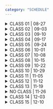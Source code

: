 ```yaml
---
category: "SCHEDULE"
---
```



<details>
<summary>
CLASS 01 | 08-27
</summary>

<div class = "class-schedule-details">

#### During Class
- Introductions
- Course Overview
- Objects & Non-Objects Overview Lecture
- Overview of Tools for Semester Work

#### Before Next Class
- Start an [are.na](https://www.are.na/) account
  - This is where you will keep your sketchbook for the course
  - Create a Channel called 'Objects and Non'
  - Connect your Channel to the [Class Channel](https://www.are.na/stalgia-grigg/objects-non)

- Listen to [Graham Harman's Lecture: Object and the Arts](https://www.youtube.com/watch?v=QJ0GR9bf00g)
- Read [The Nadir of Ooo: From Graham Harman's Tool-Being to Timothy Morton;s Realist Magic: Objects, Ontology, Causality](https://www.meineigenheim.org/ccny/diap/B2050_old/materials/ooo/nadir_of_ooo_brown.pdf)
- Bring an object to the next class that **decenters you**
  - You can 'bring' the object in the form of documentation, evidence, or you can have the physical object with you during class


</div>

</details>

<details>
<summary>
CLASS 02 | 09-03
</summary>

<div class = "class-schedule-details">

#### During Class
- Reading Discussion
- Object Discussion
- Artist Lecture (Connect v. Disconnected)

#### Before Next Class
- Read [Tim Morton's Introduction to "Realist Magic: Objects, Ontology, Causality"](https://www.meineigenheim.org/ccny/diap/B2050_old/materials/ooo/realist-magic-objects-ontology-causality.pdf)
- Read [Chapter 1: Irreductions of Prince of Networks by Graham Harmon](http://www.re-press.org/book-files/OA_Version_780980544060_Prince_of_Networks.pdf)
- Document 5 relationships between objects that communicate a new meaning through their relationship.
  - These can be photographs, drawings, whatever is generative for you
  - These can be constructed or discovered
  - Start a new are.na channel named "Constructed or Non" that is connected to your "Objects & Non" Channel
  - Add your 5 documents to the channel
  - Bonus points if these object-relationship-configurations relate to your practice in a way that you can express (not actual bonus points, just a good goal)

</div>

</details>

<details>
<summary>
CLASS 03 | 09-10
</summary>

<div class = "class-schedule-details">

#### During Class
- View and Discuss 'Constructed or Non' homework
- Discuss Readings
- Artist Lecture (Object v. Non-Object)

#### Before Next Class

- Watch [On Touching: The Alterity Within by Karan Barad](https://youtu.be/u7LvXswjEBY?t=190) - you can skip the Q+A
- Read [The Question Concerning Technology by Martin Heidegger](https://simondon.ocular-witness.com/wp-content/uploads/2008/05/question_concerning_technology.pdf)
- (Optional) Read [Is Heidegger Contaminated by Nazism by Joshua Rothman](https://www.newyorker.com/books/page-turner/is-heidegger-contaminated-by-nazism)
- Install Autodesk Recap Pro (professional-grade photogrammetry software)
  - [Free with Education License](https://www.autodesk.com/education/edu-software/overview?sorting=featured&page=1)
  - NOTE: Do this early because you may need to upload a photo of your student ID for confirmation
- Bring something malleable to class, something without finalized form, something that can be manipulated by your hands
  - Examples: clay, playdoh, dough, slime, mud, peanut butter, etc (note these examples are straightforward, feel free to surprise us)



</div>

</details>

<details>
<summary>
CLASS 04 | 09-17
</summary>

<div class = "class-schedule-details">

#### During Class
- Mutability Discussion
- Photogrammetry Workshop
- Artist Lecture (Mutable V. Immutable)


#### Before Next Class
- Develop an idea for an artwork that engages with 1 of the following binaries:
  - Subject v. Object
  - Material v. Immaterial
  - Mutable v. Immutable
  - Connected v. Disconnected
  - Object v. Non-Object
- This artwork can be based on prior work, it can also be an adaptation of an ongoing project
- The project should be scoped so that it can be completed for critique in 1 month
- Prepare a 10-slide proposal presentation for your artwork
- Your presentation should include information on both the conceptual intentions and practical considerations for the project
- Bring your proposal to next class, you will screenshare and present your idea, we will offer feedback

</div>

</details>

<details>
<summary>
CLASS 05 | 09-24
</summary>

<div class = "class-schedule-details">

#### During Class
- View your proposals and share feedback with one another

#### Before Next Class
- Read [the Introduction to 'On the Existence of Digital Objects' by Yuk Hui](https://sgp1.digitaloceanspaces.com/proletarian-library/My-library/Yuk%20Hui/On%20the%20Existence%20of%20Digital%20Objects%20%28Electronic%20Mediations%29%20%28455%29/On%20the%20Existence%20of%20Digital%20Objects%20%28Elect%20-%20Yuk%20Hui.pdf)
- Read [Form and Relation: Materialism on an Uncanny Stage by Yuk Hui](http://digitalmilieu.net/documents/Hui_form%20and%20relation.pdf)

- Document 5 'digital objects'
  - Documentation can be photographs, drawings, whatever is expressive
  - Start a new are.na channel named "Digital Objects" that is connected to your "Objects & Non" Channel
  - Add your 5 documents to the channel
  - Bonus points if these object-relationship-configurations in a way that you can express (not actual bonus points, just a good goal)


</div>

</details>

<details>
<summary>
CLASS 06 | 10-01
</summary>

<div class = "class-schedule-details">

#### During Class
- Reading Discussion
- Lecture (Material v. Immaterial)

#### Before Next Class
- Read [The Alien Aesthetic of Speculative Realism ... by Roberto Simanowski](http://static1.1.sqspcdn.com/static/f/1181229/24797460/1398712596077/13_Simanowski_the_alien_aesthetics_of_speculative_realism_or_how_interpretation_lost_the_battle_to_materiality_and_how_comfortable_this_is_to_humans.pdf?token=PlkfZBfO9twqmzj1OwmfYVqIE2I%3D)
- Prepare work-in-progress documentation or anything useful for 1-on-1 studio visits
- Create a 'Project 1' channel and connect it to your 'Objects and Non' channel
  - Add 10 reference blocks to this new channel
  - These reference blocks can be sketches, found images, notes, anything that shows your active thinking

</div>

</details>

<details>
<summary>
CLASS 07 | 10-08
</summary>

<div class = "class-schedule-details">

#### During Class
- 1-on-1 studio visits

#### Before Next Class
- Read [Black Mysticism by Calvin Warren](https://unbag.net/end/black-mysticism)
- Read A Poetics of the Undercommons by Fred Moten

</div>

</details>

<details>
<summary>
CLASS 08 | 10-15
</summary>

<div class = "class-schedule-details">

#### During Class
- Reading Discussion
- Brief 1-on-1 Meetings

#### Before Next Class
- Finish Project 1 for Critique

</div>

</details>

<details>
<summary>
CLASS 09 | 10-22
</summary>

<div class = "class-schedule-details">

#### During Class
- Critique

#### Before Next Class
- Read Strange Weather: Indigenous Materialisms, New Materialism, and Colonialism by Alison Ravenscroft
- Read Excerpt from Vibrant Matter by Jane Bennet
- Read Animacies: Biopolitics, Racial Mattering, and Queer Affect by Mel Chin
- Read 3D Additivist Manifesto

</div>

</details>

<details>
<summary>
CLASS 10 | 10-29
</summary>

<div class = "class-schedule-details">

#### During Class
- Discuss Readings
- Technical Workshop (TBD)

#### Before Next Class
- Prepare a 10-slide proposal presentation for your final project

</div>

</details>

<details>
<summary>
CLASS 11 | 11-05
</summary>

<div class = "class-schedule-details">

#### During Class
- View your proposals and share feedback with one another

#### Before Next Class
- Create a 'Project 2' channel and connect it to your 'Objects and Non' channel
  - Add 10 reference blocks to this new channel
  - These reference blocks can be sketches, found images, notes, anything that shows your active thinking

- Read TBD Readings on Mimickry and Hyperrealism

</div>

</details>

<details>
<summary>
CLASS 12 | 11-12
</summary>

<div class = "class-schedule-details">

#### During Class
- Technical Tutorial (TBD)

#### Before Next Class

- Read TBD

</div>

</details>

<details>
<summary>
CLASS 13 | 11-19
</summary>

<div class = "class-schedule-details">

#### During Class
- 1-on-1 Meetings

#### Before Next Class

- Read TBD

</div>

</details>

<details>
<summary>
NO CLASS | 11-26
</summary>

### DECOLONIZE YOUR LIFE DAY

</details>

<details>
<summary>
CLASS 14 | 12-03
</summary>

<div class = "class-schedule-details">

#### During Class
- Final Project Critique

#### Before Next Class

- Read Art-Object Post-Internet by Artie Vierkant
- Document your work
- Think of the documentation as itself an artwork
- Use feedback from the critique to inform your decisions in documentation
- Create a new are.na channel with the title of your artwork, connect this to your 'Objects and Non' channel
- Upload your documentation to this new channel before the start of class

</div>

</details>

<details>
<summary>
CLASS 15 | 12-10
</summary>

<div class = "class-schedule-details">

#### During Class
- Final Documentation Critique


</div>

</details>

